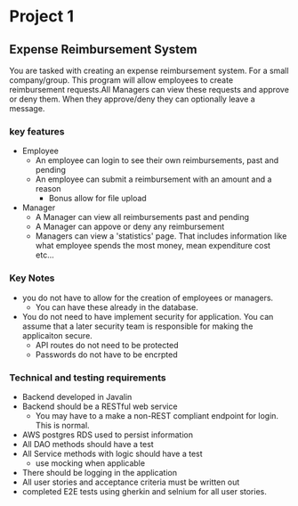 # Project 1

## Expense Reimbursement System
You are tasked with creating an expense reimbursement system. For a small company/group. This program will allow employees to create reimbursement requests.All Managers can view these requests and approve or deny them. When they approve/deny they
can optionally leave a message.

### key features
- Employee
    - An employee can login to see their own reimbursements, past and pending
    - An employee can submit a reimbursement with an amount and a reason
        - Bonus allow for file upload
- Manager
    - A Manager can view all reimbursements past and pending
    - A Manager can appove or deny any reimbursement
    - Managers can view a 'statistics' page. That includes information like what employee spends the most money, mean expenditure cost etc...

### Key Notes
- you do not have to allow for the creation of employees or managers.
    - You can have these already in the database.
- You do not need to have implement security for application. You can assume that a later security team is responsible for making the applicaiton secure.
    - API routes do not need to be protected
    - Passwords do not have to be encrpted

### Technical and testing requirements
- Backend developed in Javalin
- Backend should be a RESTful web service
    - You may have to a make a non-REST compliant endpoint for login. This is normal.
- AWS postgres RDS used to persist information
- All DAO methods should have a test
- All Service methods with logic should have a test
    - use mocking when applicable
- There should be logging in the application
- All user stories and acceptance criteria must be written out
- completed E2E tests using gherkin and selnium for all user stories.


    

